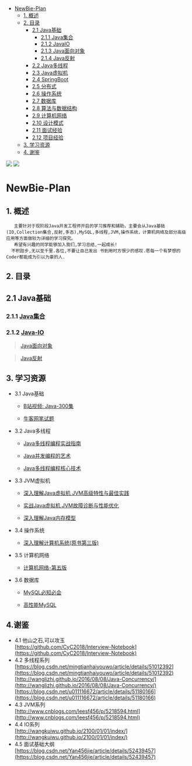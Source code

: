 <!-- GFM-TOC -->
* [NewBie-Plan](#NewBie-Plan)
    * [1. 概述](#1-概述)
    * [2. 目录](#2-目录)
      * [2.1 Java基础](#21-java基础)
        * [2.1.1 Java集合](#211-java集合)
        * [2.1.2 JavaIO](#212-javaio)
        * [2.1.3 Java面向对象](#213-java面向对象)
        * [2.1.4 Java反射](#214-java反射)
      * [2.2 Java多线程](#22-java多线程)
      * [2.3 Java虚拟机](#23-java虚拟机)
      * [2.4 SpringBoot](#24-springboot)
      * [2.5 分布式](#25-分布式)
      * [2.6 操作系统](#26-操作系统)
      * [2.7 数据库](#27-数据库)
      * [2.8 算法与数据结构](#28-算法与数据结构)
      * [2.9 计算机网络](#29-计算机网络)
      * [2.10 设计模式](#210-设计模式)
      * [2.11 面试经验](#211-面试经验)
      * [2.12 项目经验](#212-项目经验)
    * [3. 学习资源](#3-学习资源)
    * [4. 谢鉴](#4-谢鉴)
<!-- GFM-TOC -->
![](https://img.shields.io/badge/update-today-blue.svg) ![](https://img.shields.io/badge/gitbook-making-lightgrey.svg) 
# NewBie-Plan
## 1. 概述
```
   主要针对于现阶段Java开发工程师开启的学习推荐和辅助，主要会从Java基础(IO,Collection集合,反射,多态),MySQL,多线程,JVM,操作系统，计算机网络及部分高级应用等方面做较为详细的学习探究。
   希望有兴趣的同学能够加入我们,学习总结,一起成长!
  不积跬步,无以至千里.各位,不要让自己发出 书到用时方恨少的感叹.愿每一个有梦想的Coder都能成为引以为豪的人.
```
## 2. 目录
  
## 2.1 Java基础
### 2.1.1 [Java集合](https://github.com/553899811/NewBie-Plan/tree/master/Java%E5%9F%BA%E7%A1%80/Java-%E5%AE%B9%E5%99%A8)

### 2.1.2 [Java-IO](https://github.com/553899811/NewBie-Plan/tree/master/Java%E5%9F%BA%E7%A1%80/Java-IO)



> [Java面向对象](https://github.com/553899811/NewBie-Plan/tree/master/Java%E5%9F%BA%E7%A1%80/Java-%E9%9D%A2%E5%90%91%E5%AF%B9%E8%B1%A1)

> [Java反射]()


## 3. 学习资源
 - 3.1 Java基础</br>
    - [B站视频: Java-300集](https://www.bilibili.com/video/av6749471)</br>

    - [牛客网笔试题](https://www.nowcoder.com/intelligentTest)
 - 3.2 Java多线程</br>
    
    - [Java多线程编程实战指南]()
    
    - [Java并发编程的艺术]()
    
    - [Java多线程编程核心技术]()
 - 3.3 JVM虚拟机
  
    - [深入理解Java虚拟机 JVM高级特性与最佳实践]()
    
    - [实战Java虚拟机  JVM故障诊断与性能优化]()
     
    - [深入理解Java内存模型]()

 - 3.4 操作系统
 
   - [深入理解计算机系统(原书第三版)]()
    
 - 3.5 计算机网络
 
    - [计算机网络-第五版]()
 - 3.6 数据库
    
    - [MySQL必知必会]()
    
    - [高性能MySQL]()
 

## 4.谢鉴
  - 4.1 他山之石,可以攻玉</br>
   [https://github.com/CyC2018/Interview-Notebook](https://github.com/CyC2018/Interview-Notebook)
  - 4.2 多线程系列</br>
   [https://blog.csdn.net/mingtianhaiyouwo/article/details/51012392](https://blog.csdn.net/mingtianhaiyouwo/article/details/51012392)</br>
   [http://wanglizhi.github.io/2016/08/08/Java-Concurrency/](http://wanglizhi.github.io/2016/08/08/Java-Concurrency/)</br>
   [https://blog.csdn.net/u011116672/article/details/51180166](https://blog.csdn.net/u011116672/article/details/51180166)
  - 4.3 JVM系列</br>
   [http://www.cnblogs.com/leesf456/p/5218594.html](http://www.cnblogs.com/leesf456/p/5218594.html)
  - 4.4 IO系列</br>
   [http://wangkuiwu.github.io/2100/01/01/index/](http://wangkuiwu.github.io/2100/01/01/index/)
  - 4.5 面试基础大纲</br>
   [https://blog.csdn.net/Yan456jie/article/details/52439457](https://blog.csdn.net/Yan456jie/article/details/52439457) 
